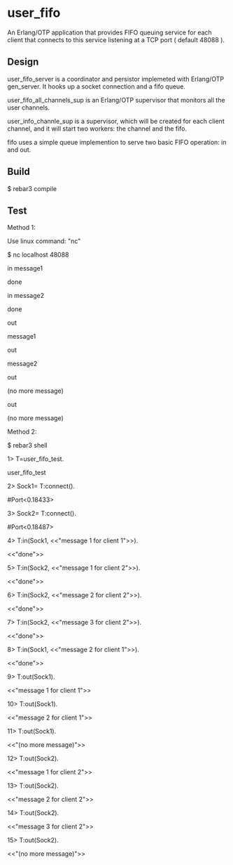 user_fifo
=====

An Erlang/OTP application that provides FIFO queuing service for each client 
that connects to this service listening at a TCP port ( default 48088 ).


Design
------

user_fifo_server is a coordinator and persistor implemeted with Erlang/OTP gen_server. It hooks up a socket connection and a fifo queue.

user_fifo_all_channels_sup is an Erlang/OTP supervisor that monitors all the user channels.

user_info_channle_sup is a supervisor, which will be created for each client channel, and it will start two workers: the channel and the fifo.

fifo uses a simple queue implemention to serve two basic FIFO operation: in and out.

Build
-----

$ rebar3 compile

Test
-----

Method 1: 

Use linux command: "nc"

$ nc localhost 48088

in message1

done

in message2

done

out

message1

out

message2

out

(no more message)

out

(no more message)

Method 2:

$ rebar3 shell

1> T=user_fifo_test.

user_fifo_test

2> Sock1= T:connect().

\#Port<0.18433>

3> Sock2= T:connect().

\#Port<0.18487>

4> T:in(Sock1, <<"message 1 for client 1">>).

<<"done">>

5> T:in(Sock2, <<"message 1 for client 2">>).

<<"done">>

6> T:in(Sock2, <<"message 2 for client 2">>).

<<"done">>

7> T:in(Sock2, <<"message 3 for client 2">>).

<<"done">>

8> T:in(Sock1, <<"message 2 for client 1">>).

<<"done">>

9> T:out(Sock1).

<<"message 1 for client 1">>

10> T:out(Sock1).

<<"message 2 for client 1">>

11> T:out(Sock1).

<<"(no more message)">>

12> T:out(Sock2).

<<"message 1 for client 2">>

13> T:out(Sock2).

<<"message 2 for client 2">>

14> T:out(Sock2).

<<"message 3 for client 2">>

15> T:out(Sock2).

<<"(no more message)">>
